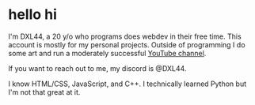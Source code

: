# hello hi 
I'm DXL44, a 20 y/o who programs does webdev in their free time. This account is mostly for my personal projects. Outside of programming I do some art and run a moderately successful [YouTube channel](https://youtube.com/@dxl44).

If you want to reach out to me, my discord is @DXL44. 

I know HTML/CSS, JavaScript, and C++. I technically learned Python but I'm not that great at it.
